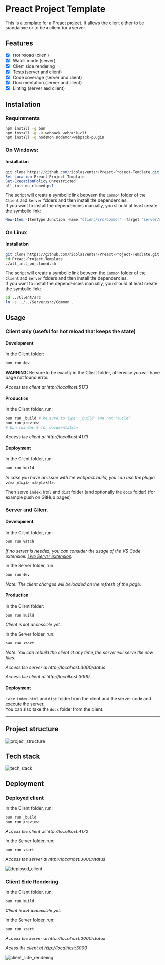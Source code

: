# Preact Project Template

This is a template for a Preact project. It allows the client either to be standalone or to be a client for a server.

## Features

- [x] Hot reload (client)
- [x] Watch mode (server)
- [x] Client side rendering
- [x] Tests (server and client)
- [x] Code coverage (server and client)
- [x] Documentation (server and client)
- [x] Linting (server and client)

## Installation

### Requirements

```sh
npm install -g bun
npm install -g -D webpack webpack-cli
npm install -g nodemon nodemon-webpack-plugin
```

### On Windows:

#### Installation

```ps1
git clone https://github.com/nicolasventer/Preact-Project-Template.git
Set-Location Preact-Project-Template
Set-ExecutionPolicy Unrestricted
all_init_on_cloned.ps1
```

The script will create a symbolic link between the `Common` folder of the `Client` and `Server` folders and then install the dependencies.  
If you want to install the dependencies manually, you should at least create the symbolic link:

```ps1
New-Item -ItemType Junction -Name "Client/src/Common" -Target "Server/src/Common"
```

### On Linux

#### Installation

```sh
git clone https://github.com/nicolasventer/Preact-Project-Template.git
cd Preact-Project-Template
./all_init_on_cloned.sh
```

The script will create a symbolic link between the `Common` folder of the `Client` and `Server` folders and then install the dependencies.  
If you want to install the dependencies manually, you should at least create the symbolic link:

```sh
cd ../Client/src
ln -s ../../Server/src/Common .
```

## Usage

### Client only (useful for hot reload that keeps the state)

#### Development

In the Client folder:

```sh
bun run dev
```

**WARNING:** Be sure to be exactly in the Client folder, otherwise you will have page not found error.

*Access the client at http://localhost:5173*

#### Production

In the Client folder, run:

```sh
bun run _build # be sure to type '_build' and not 'build'
bun run preview
# bun run doc # for documentation
```

*Access the client at http://localhost:4173*

#### Deployment

In the Client folder, run:

```sh
bun run build
```

*In case you have an issue with the webpack build, you can use the plugin `vite-plugin-singlefile`.*

Then serve `index.html` and `dist` folder (and optionally the `docs` folder) (for example push on GitHub pages).

### Server and Client

#### Development

In the Client folder, run:

```sh
bun run watch
```

*If no server is needed, you can consider the usage of the VS Code extension: [Live Server extension](https://marketplace.visualstudio.com/items?itemName=ms-vscode.live-server).*

In the Server folder, run:

```sh
bun run dev
```

*Note: The client changes will be loaded on the refresh of the page.*

#### Production

In the Client folder:

```sh
bun run build
```

*Client is not accessible yet.*

In the Server folder, run:

```sh
bun run start
```

*Note: You can rebuild the client at any time, the server will serve the new files.*

*Access the server at http://localhost:3000/status*

*Access the client at http://localhost:3000*

#### Deployment

Take `index.html` and `dist` folder from the client and the server code and execute the server.  
You can also take the `docs` folder from the client.

-----

## Project structure

![project_structure](misc/d2/project_structure.png)

## Tech stack

![tech_stack](misc/d2/tech_stack.png)

## Deployment

### Deployed client

In the Client folder, run:

```sh
bun run _build
bun run preview
```

*Access the client at http://localhost:4173*

In the Server folder, run:

```sh
bun run start
```

*Access the server at http://localhost:3000/status*

![deployed_client](misc/d2/deployed_client.png)

### Client Side Rendering

In the Client folder, run:

```sh
bun run build
```

*Client is not accessible yet.*

In the Server folder, run:

```sh
bun run start
```

*Access the server at http://localhost:3000/status*

*Acess the client at http://localhost:3000*

![client_side_rendering](misc/d2/client_side_rendering.png)
